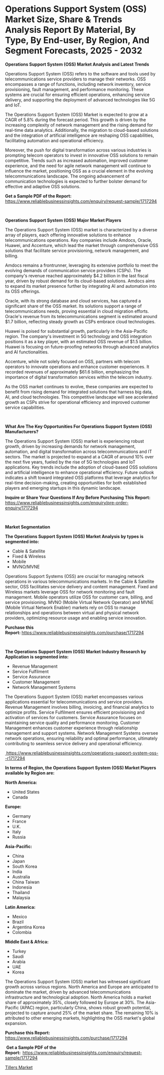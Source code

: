 <p><h1>Operations Support System (OSS) Market Size, Share & Trends Analysis Report By Material, By Type, By End-user, By Region, And Segment Forecasts, 2025 - 2032</h1></p><p><strong>Operations Support System (OSS) Market Analysis and Latest Trends</strong></p>
<p><p>Operations Support System (OSS) refers to the software and tools used by telecommunications service providers to manage their networks. OSS encompasses a range of functions, including network inventory, service provisioning, fault management, and performance monitoring. These systems are crucial for ensuring efficient operations, enhancing service delivery, and supporting the deployment of advanced technologies like 5G and IoT.</p><p>The Operations Support System (OSS) Market is expected to grow at a CAGR of 5.8% during the forecast period. This growth is driven by the increasing complexity of network management and the rising demand for real-time data analytics. Additionally, the migration to cloud-based solutions and the integration of artificial intelligence are reshaping OSS capabilities, facilitating automation and operational efficiency. </p><p>Moreover, the push for digital transformation across various industries is prompting telecom operators to invest in innovative OSS solutions to remain competitive. Trends such as increased automation, improved customer experience, and the need for agile network management will continue to influence the market, positioning OSS as a crucial element in the evolving telecommunications landscape. The ongoing advancement of communication technologies is expected to further bolster demand for effective and adaptive OSS solutions.</p></p>
<p><strong>Get a Sample PDF of the Report:&nbsp;</strong> <a href="https://www.reliablebusinessinsights.com/enquiry/request-sample/1717294?utm_campaign=2246&utm_medium=2&utm_source=Github&utm_content=ia&utm_term=25032025&utm_id=operations-support-system-oss">https://www.reliablebusinessinsights.com/enquiry/request-sample/1717294</a></p>
<p>&nbsp;</p>
<p><strong>Operations Support System (OSS) Major Market Players</strong></p>
<p><p>The Operations Support System (OSS) market is characterized by a diverse array of players, each offering innovative solutions to enhance telecommunications operations. Key companies include Amdocs, Oracle, Huawei, and Accenture, which lead the market through comprehensive OSS solutions that facilitate service provisioning, network management, and billing.</p><p>Amdocs remains a frontrunner, leveraging its extensive portfolio to meet the evolving demands of communication service providers (CSPs). The company's revenue reached approximately $4.2 billion in the last fiscal year, driven by robust demand for its cloud-based solutions. Amdocs aims to expand its market presence further by integrating AI and automation into its OSS offerings.</p><p>Oracle, with its strong database and cloud services, has captured a significant share of the OSS market. Its solutions support a range of telecommunications needs, proving essential in cloud migration efforts. Oracle's revenue from its telecommunications segment is estimated around $1.7 billion, reflecting steady growth as CSPs embrace cloud technologies.</p><p>Huawei is poised for substantial growth, particularly in the Asia-Pacific region. The company's investment in 5G technology and OSS integration positions it as a key player, with an estimated OSS revenue of $1.5 billion. Huawei is focusing on future-proofing networks through advanced analytics and AI functionalities.</p><p>Accenture, while not solely focused on OSS, partners with telecom operators to innovate operations and enhance customer experiences. It recorded revenues of approximately $61.6 billion, emphasizing the importance of digital transformation services within the telecom industry.</p><p>As the OSS market continues to evolve, these companies are expected to benefit from rising demand for integrated solutions that harness big data, AI, and cloud technologies. This competitive landscape will see accelerated growth as CSPs strive for operational efficiency and improved customer service capabilities.</p></p>
<p>&nbsp;</p>
<p><strong>What Are The Key Opportunities For Operations Support System (OSS) Manufacturers?</strong></p>
<p><p>The Operations Support System (OSS) market is experiencing robust growth, driven by increasing demands for network management, automation, and digital transformation across telecommunications and IT sectors. The market is projected to expand at a CAGR of around 10% over the next five years, fueled by the rise of 5G technologies and IoT applications. Key trends include the adoption of cloud-based OSS solutions and artificial intelligence to enhance operational efficiency. Future outlook indicates a shift toward integrated OSS platforms that leverage analytics for real-time decision-making, creating opportunities for both established players and emerging startups in this dynamic landscape.</p></p>
<p><strong>Inquire or Share Your Questions If Any Before Purchasing This Report:</strong> <a href="https://www.reliablebusinessinsights.com/enquiry/pre-order-enquiry/1717294?utm_campaign=2246&utm_medium=2&utm_source=Github&utm_content=ia&utm_term=25032025&utm_id=operations-support-system-oss">https://www.reliablebusinessinsights.com/enquiry/pre-order-enquiry/1717294</a></p>
<p>&nbsp;</p>
<p><strong>Market Segmentation</strong></p>
<p><strong>The Operations Support System (OSS) Market Analysis by types is segmented into:</strong></p>
<p><ul><li>Cable & Satellite</li><li>Fixed & Wireless</li><li>Mobile</li><li>MVNO/MVNE</li></ul></p>
<p><p>Operations Support Systems (OSS) are crucial for managing network operations in various telecommunications markets. In the Cable & Satellite sector, OSS facilitates service delivery and content management. Fixed and Wireless markets leverage OSS for network monitoring and fault management. Mobile operators utilize OSS for customer care, billing, and service provisioning. MVNO (Mobile Virtual Network Operator) and MVNE (Mobile Virtual Network Enabler) markets rely on OSS to manage relationships and operations between virtual and physical network providers, optimizing resource usage and enabling service innovation.</p></p>
<p><strong>Purchase this Report:&nbsp;</strong><a href="https://www.reliablebusinessinsights.com/purchase/1717294?utm_campaign=2246&utm_medium=2&utm_source=Github&utm_content=ia&utm_term=25032025&utm_id=operations-support-system-oss">https://www.reliablebusinessinsights.com/purchase/1717294</a></p>
<p>&nbsp;</p>
<p><strong>The Operations Support System (OSS) Market Industry Research by Application is segmented into:</strong></p>
<p><ul><li>Revenue Management</li><li>Service Fulfilment</li><li>Service Assurance</li><li>Customer Management</li><li>Network Management Systems</li></ul></p>
<p><p>The Operations Support System (OSS) market encompasses various applications essential for telecommunications and service providers. Revenue Management involves billing, invoicing, and financial analytics to optimize profits. Service Fulfilment ensures efficient provisioning and activation of services for customers. Service Assurance focuses on maintaining service quality and performance monitoring. Customer Management enhances customer experience through relationship management and support systems. Network Management Systems oversee network operations, ensuring reliability and optimal performance, ultimately contributing to seamless service delivery and operational efficiency.</p></p>
<p><a href="https://www.reliablebusinessinsights.com/operations-support-system-oss--r1717294?utm_campaign=2246&utm_medium=2&utm_source=Github&utm_content=ia&utm_term=25032025&utm_id=operations-support-system-oss">&nbsp;https://www.reliablebusinessinsights.com/operations-support-system-oss--r1717294</a></p>
<p><strong>In terms of Region, the Operations Support System (OSS) Market Players available by Region are:</strong></p>
<p>
    <p> <strong> North America: </strong>
        <ul>
            <li>United States</li>
            <li>Canada</li>
        </ul>
        </p> 
    <p> <strong> Europe: </strong>
        <ul>
            <li>Germany</li>
            <li>France</li>
            <li>U.K.</li>
            <li>Italy</li>
            <li>Russia</li>
        </ul>
        </p> 
    <p> <strong> Asia-Pacific: </strong>
        <ul>
            <li>China</li>
            <li>Japan</li>
            <li>South Korea</li>
            <li>India</li>
            <li>Australia</li>
            <li>China Taiwan</li>
            <li>Indonesia</li>
            <li>Thailand</li>
            <li>Malaysia</li>
        </ul>
        </p> 
    <p> <strong> Latin America: </strong>
        <ul>
            <li>Mexico</li>
            <li>Brazil</li>
            <li>Argentina Korea</li>
            <li>Colombia</li>
        </ul>
        </p> 
    <p> <strong> Middle East & Africa: </strong>
        <ul>
            <li>Turkey</li>
            <li>Saudi</li>
            <li>Arabia</li>
            <li>UAE</li>
            <li>Korea</li>
        </ul>
    </p>
    </p>
<p><p>The Operations Support System (OSS) market has witnessed significant growth across various regions. North America and Europe are anticipated to dominate the market, driven by advanced telecommunications infrastructure and technological adoption. North America holds a market share of approximately 35%, closely followed by Europe at 30%. The Asia-Pacific (APAC) region, particularly China, shows robust growth potential, projected to capture around 25% of the market share. The remaining 10% is attributed to other emerging markets, highlighting the OSS market's global expansion.</p></p>
<p><strong>Purchase this Report: </strong><a href="https://www.reliablebusinessinsights.com/purchase/1717294?utm_campaign=2246&utm_medium=2&utm_source=Github&utm_content=ia&utm_term=25032025&utm_id=operations-support-system-oss">https://www.reliablebusinessinsights.com/purchase/1717294</a></p>
<p>&nbsp;<strong>Get a Sample PDF of the Report:&nbsp;&nbsp;</strong><a href="https://www.reliablebusinessinsights.com/enquiry/request-sample/1717294?utm_campaign=2246&utm_medium=2&utm_source=Github&utm_content=ia&utm_term=25032025&utm_id=operations-support-system-oss">https://www.reliablebusinessinsights.com/enquiry/request-sample/1717294</a></p>
<p><strong></strong></p>
<p><p><a href="https://github.com/MonroeBullock54/Market-Research-Report-List-2/blob/main/tillers-market.md?utm_campaign=2246&utm_medium=2&utm_source=Github&utm_content=ia&utm_term=25032025&utm_id=operations-support-system-oss">Tillers Market</a></p></p>